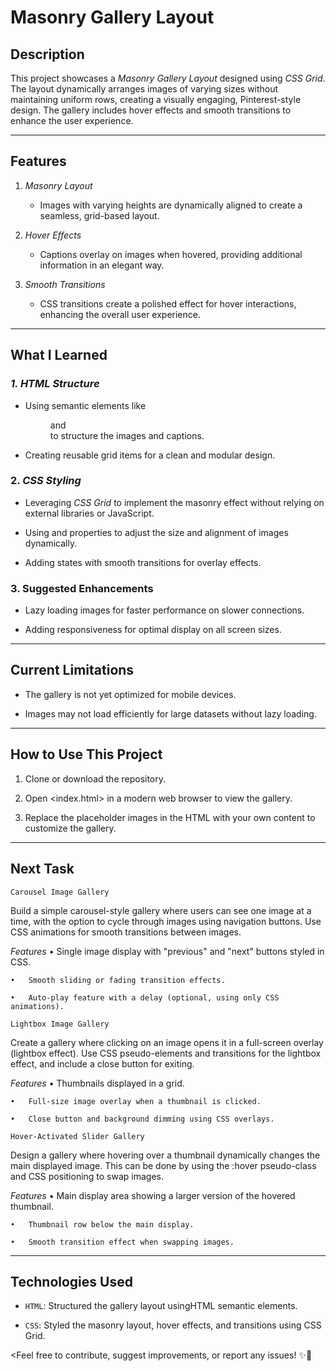 # Masonry Gallery Layout

## **Description** 

This project showcases a *Masonry Gallery Layout* designed using *CSS Grid*. The layout dynamically arranges images of varying sizes without maintaining uniform rows, creating a visually engaging, Pinterest-style design. The gallery includes hover effects and smooth transitions to enhance the user experience.


---


## **Features**  

1. *Masonry Layout*
   
   - Images with varying heights are dynamically aligned to create a seamless, grid-based layout.

2. *Hover Effects*
   
   -  Captions overlay on images when hovered, providing additional information in an elegant way.

3. *Smooth Transitions*

   - CSS transitions create a polished effect for hover interactions, enhancing the overall user experience.


---


## **What I Learned**  

### *1. HTML Structure*

   - Using semantic elements like <figure> and <figcaption> to structure the images and captions.

   - Creating reusable grid items for a clean and modular design.

### 2. *CSS Styling*  

   - Leveraging *CSS Grid* to implement the masonry effect without relying on external libraries or JavaScript.

   - Using <grid-auto-rows> and <grid-row> properties to adjust the size and alignment of images dynamically.

   - Adding <hover> states with smooth transitions for overlay effects.

### 3. **Suggested Enhancements** 

-  Lazy loading images for faster performance on slower connections.

-  Adding responsiveness for optimal display on all screen sizes.


---


## **Current Limitations**

- The gallery is not yet optimized for mobile devices.

- Images may not load efficiently for large datasets without lazy loading.


---


## **How to Use This Project**

1. Clone or download the repository.

2. Open <index.html> in a modern web browser to view the gallery.
   
3. Replace the placeholder images in the HTML with your own content to customize the gallery.

---


## **Next Task**

`Carousel Image Gallery`

<Description>
Build a simple carousel-style gallery where users can see one image at a time, with the option to cycle through images using navigation buttons. Use CSS animations for smooth transitions between images.

*Features*
    •	Single image display with "previous" and "next" buttons styled in CSS.
    
    •	Smooth sliding or fading transition effects.
    
    •	Auto-play feature with a delay (optional, using only CSS animations).

`Lightbox Image Gallery`

<Description>
Create a gallery where clicking on an image opens it in a full-screen overlay (lightbox effect). Use CSS pseudo-elements and transitions for the lightbox effect, and include a close button for exiting.

*Features*
    •	Thumbnails displayed in a grid.
    
    •	Full-size image overlay when a thumbnail is clicked.
    
    •	Close button and background dimming using CSS overlays.

`Hover-Activated Slider Gallery`

<Description>
Design a gallery where hovering over a thumbnail dynamically changes the main displayed image. This can be done by using the :hover pseudo-class and CSS positioning to swap images.

*Features*
    •	Main display area showing a larger version of the hovered thumbnail.
    
    •	Thumbnail row below the main display.
    
    •	Smooth transition effect when swapping images.


---


## **Technologies Used**

- `HTML`: Structured the gallery layout usingHTML semantic elements.

- `CSS`:  Styled the masonry layout, hover effects, and transitions using CSS Grid.


<Feel free to contribute, suggest improvements, or report any issues! ✨🚀